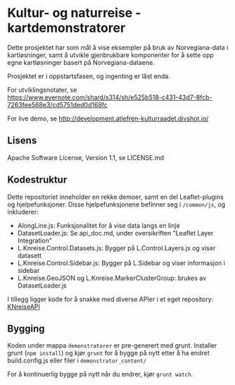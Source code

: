 Kultur- og naturreise - kartdemonstratorer
==========================================

Dette prosjektet har som mål å vise eksempler på bruk av Norvegiana-data 
i kartløsninger, samt å utvikle gjenbrukbare komponenter for å sette opp
egne kartløsninger basert på Norvegiana-dataene. 

Prosjektet er i oppstartsfasen, og ingenting er låst enda.


For utviklingsnotater, se https://www.evernote.com/shard/s314/sh/e525b518-c431-43d7-8fcb-7263fee568e3/cd5751ded0d168fc


For live demo, se http://development.atlefren-kulturraadet.divshot.io/


Lisens
------
Apache Software License, Version 1.1, se LICENSE.md


Kodestruktur
------------

Dette repositoriet inneholder en rekke demoer, samt en del Leaflet-plugins og 
hjelpefunksjoner. Disse hjelpefunksjonene befinner seg i ``/common/js``, og inkluderer:

- AlongLine.js: Funksjonalitet for å vise data langs en linje
- DatasetLoader.js: Se api_doc.md, under oversikriften "Leaflet Layer Integration"
- L.Knreise.Control.Datasets.js: Bygger på L.Control.Layers.js og viser datasett
- L.Knreise.Control.Sidebar.js: Bygger på L.Sidebar og viser informasjon i sidebar
- L.Knreise.GeoJSON og L.Knreise.MarkerClusterGroup: brukes av DatasetLoader.js

I tillegg ligger kode for å snakke med diverse APIer i et eget repository: [KNreiseAPI][KNreiseAPI]


[KNreiseAPI]: https://github.com/knreise/KNReiseAPI



Bygging
-------
Koden under mappa ```demonstratorer``` er pre-generert med grunt. Installer 
grunt (```npm install```) og kjør ```grunt``` for å bygge på nytt etter å ha 
endret build.config.js eller filer i ```demonstrator_content/```

For å kontinuerlig bygge på nytt når du endrer, kjør ```grunt watch```.